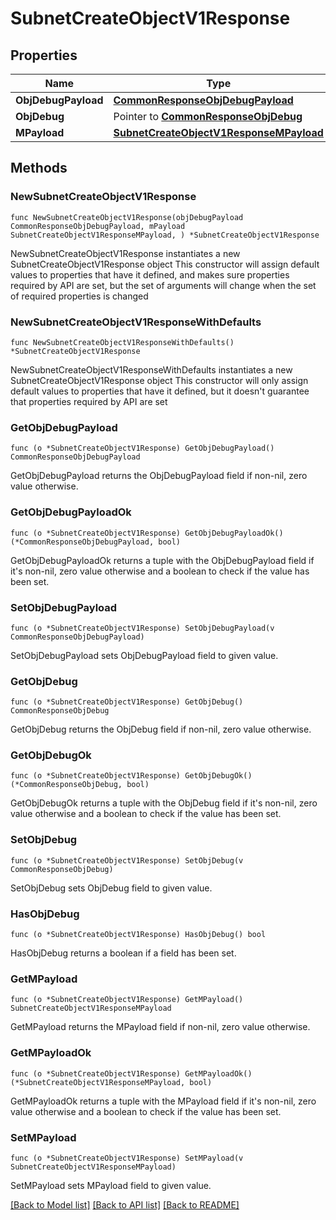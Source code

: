 # SubnetCreateObjectV1Response

## Properties

Name | Type | Description | Notes
------------ | ------------- | ------------- | -------------
**ObjDebugPayload** | [**CommonResponseObjDebugPayload**](CommonResponseObjDebugPayload.md) |  | 
**ObjDebug** | Pointer to [**CommonResponseObjDebug**](CommonResponseObjDebug.md) |  | [optional] 
**MPayload** | [**SubnetCreateObjectV1ResponseMPayload**](SubnetCreateObjectV1ResponseMPayload.md) |  | 

## Methods

### NewSubnetCreateObjectV1Response

`func NewSubnetCreateObjectV1Response(objDebugPayload CommonResponseObjDebugPayload, mPayload SubnetCreateObjectV1ResponseMPayload, ) *SubnetCreateObjectV1Response`

NewSubnetCreateObjectV1Response instantiates a new SubnetCreateObjectV1Response object
This constructor will assign default values to properties that have it defined,
and makes sure properties required by API are set, but the set of arguments
will change when the set of required properties is changed

### NewSubnetCreateObjectV1ResponseWithDefaults

`func NewSubnetCreateObjectV1ResponseWithDefaults() *SubnetCreateObjectV1Response`

NewSubnetCreateObjectV1ResponseWithDefaults instantiates a new SubnetCreateObjectV1Response object
This constructor will only assign default values to properties that have it defined,
but it doesn't guarantee that properties required by API are set

### GetObjDebugPayload

`func (o *SubnetCreateObjectV1Response) GetObjDebugPayload() CommonResponseObjDebugPayload`

GetObjDebugPayload returns the ObjDebugPayload field if non-nil, zero value otherwise.

### GetObjDebugPayloadOk

`func (o *SubnetCreateObjectV1Response) GetObjDebugPayloadOk() (*CommonResponseObjDebugPayload, bool)`

GetObjDebugPayloadOk returns a tuple with the ObjDebugPayload field if it's non-nil, zero value otherwise
and a boolean to check if the value has been set.

### SetObjDebugPayload

`func (o *SubnetCreateObjectV1Response) SetObjDebugPayload(v CommonResponseObjDebugPayload)`

SetObjDebugPayload sets ObjDebugPayload field to given value.


### GetObjDebug

`func (o *SubnetCreateObjectV1Response) GetObjDebug() CommonResponseObjDebug`

GetObjDebug returns the ObjDebug field if non-nil, zero value otherwise.

### GetObjDebugOk

`func (o *SubnetCreateObjectV1Response) GetObjDebugOk() (*CommonResponseObjDebug, bool)`

GetObjDebugOk returns a tuple with the ObjDebug field if it's non-nil, zero value otherwise
and a boolean to check if the value has been set.

### SetObjDebug

`func (o *SubnetCreateObjectV1Response) SetObjDebug(v CommonResponseObjDebug)`

SetObjDebug sets ObjDebug field to given value.

### HasObjDebug

`func (o *SubnetCreateObjectV1Response) HasObjDebug() bool`

HasObjDebug returns a boolean if a field has been set.

### GetMPayload

`func (o *SubnetCreateObjectV1Response) GetMPayload() SubnetCreateObjectV1ResponseMPayload`

GetMPayload returns the MPayload field if non-nil, zero value otherwise.

### GetMPayloadOk

`func (o *SubnetCreateObjectV1Response) GetMPayloadOk() (*SubnetCreateObjectV1ResponseMPayload, bool)`

GetMPayloadOk returns a tuple with the MPayload field if it's non-nil, zero value otherwise
and a boolean to check if the value has been set.

### SetMPayload

`func (o *SubnetCreateObjectV1Response) SetMPayload(v SubnetCreateObjectV1ResponseMPayload)`

SetMPayload sets MPayload field to given value.



[[Back to Model list]](../README.md#documentation-for-models) [[Back to API list]](../README.md#documentation-for-api-endpoints) [[Back to README]](../README.md)


